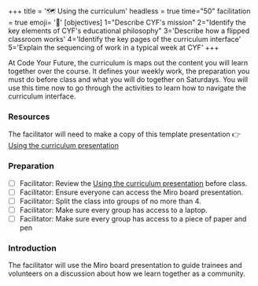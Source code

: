 +++
title = '🗺️ Using the curriculum'
headless = true
time="50"
facilitation = true
emoji= '🧩'
[objectives]
   1="Describe CYF's mission"
   2="Identify the key elements of CYF's educational philosophy"
   3='Describe how a flipped classroom works'
   4='Identify the key pages of the curriculum interface'
   5='Explain the sequencing of work in a typical week at CYF'
+++

At Code Your Future, the curriculum is maps out the content you will learn together over the course. It defines your weekly work, the preparation you must do before class and what you will do together on Saturdays. You will use this time now to go through the activities to learn how to navigate the curriculum interface.

### Resources

The facilitator will need to make a copy of this template presentation 👉 [Using the curriculum presentation](https://miro.com/app/board/uXjVMh2y3Ds=/?share_link_id=217111259406)

### Preparation

- [ ] Facilitator: Review the [Using the curriculum presentation](https://miro.com/app/board/uXjVMh2y3Ds=/?share_link_id=217111259406) before class.
- [ ] Facilitator: Ensure everyone can access the Miro board presentation.
- [ ] Facilitator: Split the class into groups of no more than 4.
- [ ] Facilitator: Make sure every group has access to a laptop.
- [ ] Facilitator: Make sure every group has access to a piece of paper and pen

### Introduction

The facilitator will use the Miro board presentation to guide trainees and volunteers on a discussion about how we learn together as a community.
